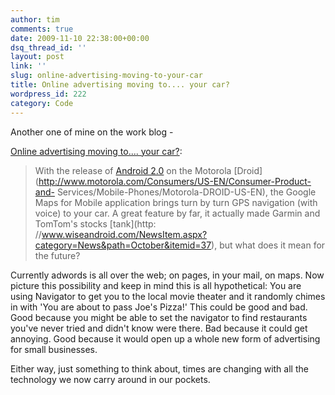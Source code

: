```yaml
---
author: tim
comments: true
date: 2009-11-10 22:38:00+00:00
dsq_thread_id: ''
layout: post
link: ''
slug: online-advertising-moving-to-your-car
title: Online advertising moving to.... your car?
wordpress_id: 222
category: Code
---
```


Another one of mine on the work blog -  
  
[Online advertising moving to.... your
car?](http://www.alexanderinteractive.com/blog/2009/11/online-advertising-moving-to-your-car.html): 

> With the release of [Android
2.0](http://developer.android.com/sdk/android-2.0-highlights.html) on the
Motorola [Droid](http://www.motorola.com/Consumers/US-EN/Consumer-Product-and-
Services/Mobile-Phones/Motorola-DROID-US-EN), the Google Maps for Mobile
application brings turn by turn GPS navigation (with voice) to your car. A
great feature by far, it actually made Garmin and TomTom's stocks [tank](http:
//www.wiseandroid.com/NewsItem.aspx?category=News&path=October&itemid=37), but
what does it mean for the future?

Currently adwords is all over the web; on pages, in your mail, on maps. Now
picture this possibility and keep in mind this is all hypothetical: You are
using Navigator to get you to the local movie theater and it randomly chimes
in with 'You are about to pass Joe's Pizza!' This could be good and bad. Good
because you might be able to set the navigator to find restaurants you've
never tried and didn't know were there. Bad because it could get annoying.
Good because it would open up a whole new form of advertising for small
businesses.

Either way, just something to think about, times are changing with all the
technology we now carry around in our pockets.

